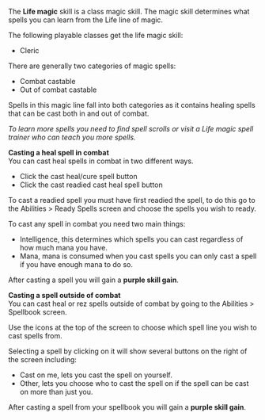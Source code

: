 ---
---
The **Life magic** skill is a class magic skill. The magic skill determines what spells you can learn from the Life line of magic.

The following playable classes get the life magic skill:

*   Cleric

There are generally two categories of magic spells:

*   Combat castable
*   Out of combat castable

Spells in this magic line fall into both categories as it contains healing spells that can be cast both in and out of combat.

_To learn more spells you need to find spell scrolls or visit a Life magic spell trainer who can teach you more spells._  

**Casting a heal spell in combat**  
You can cast heal spells in combat in two different ways.

*   Click the cast heal/cure spell button
*   Click the cast readied cast heal spell button

To cast a readied spell you must have first readied the spell, to do this go to the Abilities > Ready Spells screen and choose the spells you wish to ready.

To cast any spell in combat you need two main things:

*   Intelligence, this determines which spells you can cast regardless of how much mana you have.
*   Mana, mana is consumed when you cast spells you can only cast a spell if you have enough mana to do so.

After casting a spell you will gain a **purple skill gain**.

**Casting a spell outside of combat**  
You can cast heal or rez spells outside of combat by going to the Abilities > Spellbook screen.

Use the icons at the top of the screen to choose which spell line you wish to cast spells from. 

Selecting a spell by clicking on it will show several buttons on the right of the screen including:

*   Cast on me, lets you cast the spell on yourself.
*   Other, lets you choose who to cast the spell on if the spell can be cast on more than just you.

After casting a spell from your spellbook you will gain a **purple skill gain**.